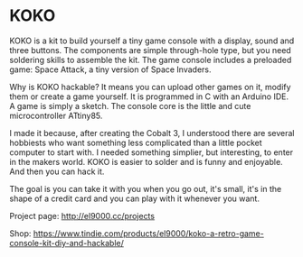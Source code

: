 # KOKO

KOKO is a kit to build yourself a tiny game console with a display, sound and three buttons. The components are simple through-hole type, but you need soldering skills to assemble the kit.
The game console includes a preloaded game: Space Attack, a tiny version of Space Invaders.

Why is KOKO hackable? It means you can upload other games on it, modify them or create a game yourself. It is programmed in C with an Arduino IDE. A game is simply a sketch. The console core is the little and cute microcontroller ATtiny85.

I made it because, after creating the Cobalt 3, I understood there are several hobbiests who want something less complicated than a little pocket computer to start with. I needed something simplier, but interesting, to enter in the makers world. KOKO is easier to solder and is funny and enjoyable. And then you can hack it.

The goal is you can take it with you when you go out, it's small, it's in the shape of a credit card and you can play with it whenever you want.

Project page: http://el9000.cc/projects

Shop: https://www.tindie.com/products/el9000/koko-a-retro-game-console-kit-diy-and-hackable/
